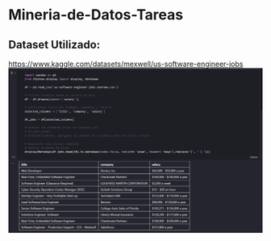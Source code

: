 # Mineria-de-Datos-Tareas


## Dataset Utilizado:
https://www.kaggle.com/datasets/mexwell/us-software-engineer-jobs
![Imagen de Practica 2](T2_img.png)